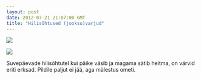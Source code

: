 ```yaml
---
layout: post
date: 2012-07-21 21:07:00 GMT
title: "Hilisõhtused (jooksu)varjud"
---
```

<p><img src="http://media.tumblr.com/tumblr_m7j3ragAZI1qjcjk2.jpg" /></p>&#13;
<p><img src="http://media.tumblr.com/tumblr_m7j3tbawl11qjcjk2.jpg" /></p>&#13;
<p>Suvepäevade hilisõhtutel kui päike väsib ja magama sätib heitma, on värvid eriti erksad. Pildile paljut ei jää, aga mälestus ometi.</p> 